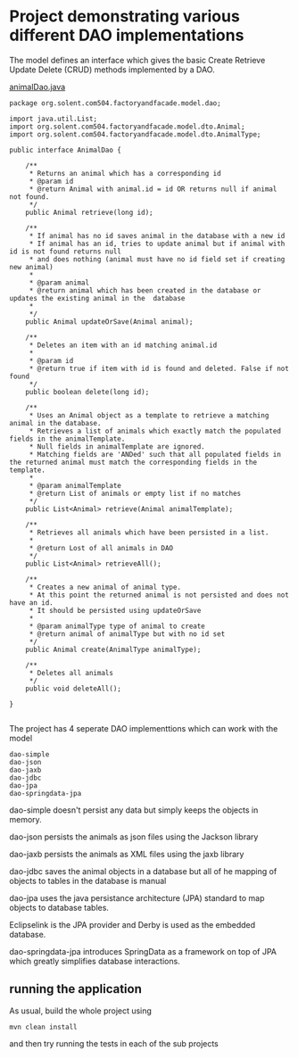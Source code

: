 
# Project demonstrating various different DAO implementations

The model defines an interface which gives the basic Create Retrieve Update Delete (CRUD) methods implemented by a DAO.

[animalDao.java](../animal-dao-examples/model/src/main/java/org/solent/com504/factoryandfacade/model/dao/animalDao.java)

```
package org.solent.com504.factoryandfacade.model.dao;

import java.util.List;
import org.solent.com504.factoryandfacade.model.dto.Animal;
import org.solent.com504.factoryandfacade.model.dto.AnimalType;

public interface AnimalDao {

    /**
     * Returns an animal which has a corresponding id 
     * @param id
     * @return Animal with animal.id = id OR returns null if animal not found.
     */
    public Animal retrieve(long id);

    /**
     * If animal has no id saves animal in the database with a new id 
     * If animal has an id, tries to update animal but if animal with id is not found returns null
     * and does nothing (animal must have no id field set if creating new animal)
     *
     * @param animal
     * @return animal which has been created in the database or updates the existing animal in the  database
     *
     */
    public Animal updateOrSave(Animal animal);

    /**
     * Deletes an item with an id matching animal.id
     *
     * @param id
     * @return true if item with id is found and deleted. False if not found
     */
    public boolean delete(long id);

    /**
     * Uses an Animal object as a template to retrieve a matching animal in the database.
     * Retrieves a list of animals which exactly match the populated fields in the animalTemplate. 
     * Null fields in animalTemplate are ignored.
     * Matching fields are 'ANDed' such that all populated fields in the returned animal must match the corresponding fields in the template.
     *
     * @param animalTemplate
     * @return List of animals or empty list if no matches
     */
    public List<Animal> retrieve(Animal animalTemplate);

    /**
     * Retrieves all animals which have been persisted in a list.
     *
     * @return Lost of all animals in DAO
     */
    public List<Animal> retrieveAll();

    /**
     * Creates a new animal of animal type. 
     * At this point the returned animal is not persisted and does not have an id.
     * It should be persisted using updateOrSave
     *
     * @param animalType type of animal to create
     * @return animal of animalType but with no id set
     */
    public Animal create(AnimalType animalType);
    
    /**
     * Deletes all animals 
     */
    public void deleteAll();

}


```

The project has 4 seperate DAO implementtions which can work with the model
```
dao-simple
dao-json
dao-jaxb
dao-jdbc
dao-jpa
dao-springdata-jpa
```

dao-simple doesn't persist any data but simply keeps the objects in memory.

dao-json persists the animals as json files using the Jackson library

dao-jaxb persists the animals as XML files using the jaxb library

dao-jdbc saves the animal objects in a database but all of he mapping of objects to tables in the database is manual

dao-jpa uses the java persistance architecture (JPA) standard to map objects to database tables. 

Eclipselink is the JPA provider and Derby is used as the embedded database.

dao-springdata-jpa introduces SpringData as a framework on top of JPA which greatly simplifies database interactions.


## running the application
As usual, build the whole project using 
```
mvn clean install
```

and then try running the tests in each of the sub projects















